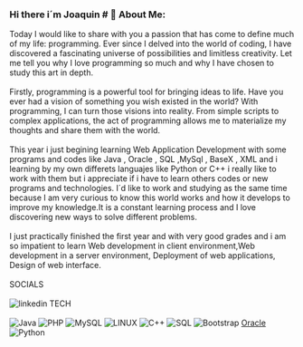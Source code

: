 ### Hi there i´m Joaquin # 💫 About Me:
Today I would like to share with you a passion that has come to define much of my life: programming. Ever since I delved into the world of coding, I have discovered a fascinating universe of possibilities and limitless creativity. Let me tell you why I love programming so much and why I have chosen to study this art in depth.<br><br>
Firstly, programming is a powerful tool for bringing ideas to life. Have you ever had a vision of something you wish existed in the world? With programming, I can turn those visions into reality. From simple scripts to complex applications, the act of programming allows me to materialize my thoughts and share them with the world.<br><br>
This year i just begining learning Web Application Development with some programs and codes like Java , Oracle , SQL ,MySql , BaseX , XML and i learning by my own differets languajes like Python or C++ i  really like to work with them but i appreciate if i have to learn others codes or new programs and technologies. I´d like to work and studying as the same time because I am very curious  to know this world  works and how it develops to improve my knowledge.It is a constant learning process and I love discovering new ways to solve different problems.<br><br>
I just practically finished the first year and with very good grades and i am so impatient to learn Web development in client environment,Web development in a server environment, Deployment of web applications, Design of web interface.<br><br>
SOCIALS <br><br>
![linkedin](https://www.linkedin.com/in/joaquin-fernandez-207057210/?trk=opento_sprofile_details)
TECH<br><br>
![Java](https://img.shields.io/badge/java-%23ED8B00.svg?style=for-the-badge&logo=java&logoColor=white)  ![PHP](https://img.shields.io/badge/php-%23777BB4.svg?style=for-the-badge&logo=php&logoColor=white)  ![MySQL](https://img.shields.io/badge/mysql-%2300f.svg?style=for-the-badge&logo=mysql&logoColor=white) ![LINUX](https://img.shields.io/badge/Linux-FCC624?style=for-the-badge&logo=linux&logoColor=black) ![C++](https://img.shields.io/badge/-C++-000000?style=flat&logo=c%2B%2B) ![SQL](https://img.shields.io/badge/-SQL-000000?style=flat&logo=postgresql)
![Bootstrap](https://img.shields.io/badge/bootstrap-%23563D7C.svg?style=for-the-badge&logo=bootstrap&logoColor=white) [Oracle](https://github.com/oracle)  ![Python](https://img.shields.io/badge/python-3670A0?style=for-the-badge&logo=python&logoColor=ffdd54)





